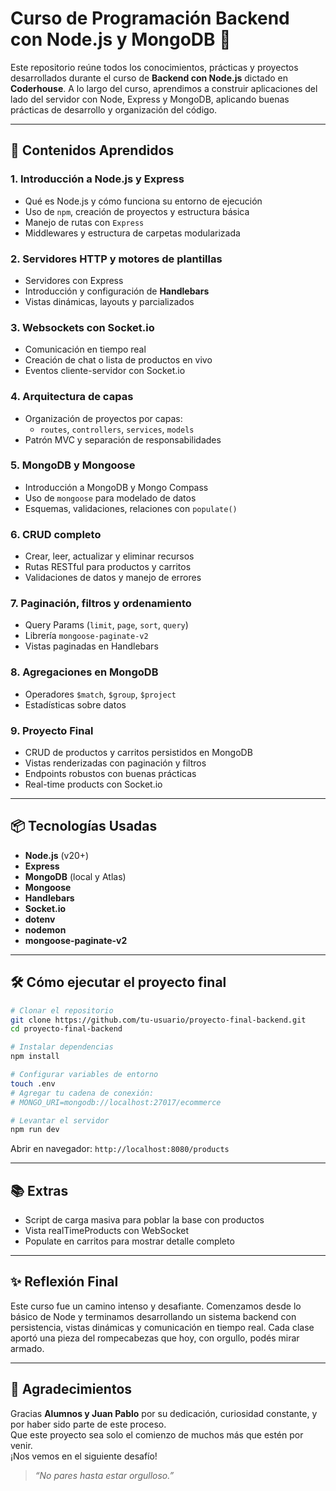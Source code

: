 # Curso de Programación Backend con Node.js y MongoDB 🚀

Este repositorio reúne todos los conocimientos, prácticas y proyectos desarrollados durante el curso de **Backend con Node.js** dictado en **Coderhouse**. A lo largo del curso, aprendimos a construir aplicaciones del lado del servidor con Node, Express y MongoDB, aplicando buenas prácticas de desarrollo y organización del código.

---

## 🧠 Contenidos Aprendidos

### 1. Introducción a Node.js y Express

- Qué es Node.js y cómo funciona su entorno de ejecución
- Uso de `npm`, creación de proyectos y estructura básica
- Manejo de rutas con `Express`
- Middlewares y estructura de carpetas modularizada

### 2. Servidores HTTP y motores de plantillas

- Servidores con Express
- Introducción y configuración de **Handlebars**
- Vistas dinámicas, layouts y parcializados

### 3. Websockets con Socket.io

- Comunicación en tiempo real
- Creación de chat o lista de productos en vivo
- Eventos cliente-servidor con Socket.io

### 4. Arquitectura de capas

- Organización de proyectos por capas:
  - `routes`, `controllers`, `services`, `models`
- Patrón MVC y separación de responsabilidades

### 5. MongoDB y Mongoose

- Introducción a MongoDB y Mongo Compass
- Uso de `mongoose` para modelado de datos
- Esquemas, validaciones, relaciones con `populate()`

### 6. CRUD completo

- Crear, leer, actualizar y eliminar recursos
- Rutas RESTful para productos y carritos
- Validaciones de datos y manejo de errores

### 7. Paginación, filtros y ordenamiento

- Query Params (`limit`, `page`, `sort`, `query`)
- Librería `mongoose-paginate-v2`
- Vistas paginadas en Handlebars

### 8. Agregaciones en MongoDB

- Operadores `$match`, `$group`, `$project`
- Estadísticas sobre datos

### 9. Proyecto Final

- CRUD de productos y carritos persistidos en MongoDB
- Vistas renderizadas con paginación y filtros
- Endpoints robustos con buenas prácticas
- Real-time products con Socket.io

---

## 📦 Tecnologías Usadas

- **Node.js** (v20+)
- **Express**
- **MongoDB** (local y Atlas)
- **Mongoose**
- **Handlebars**
- **Socket.io**
- **dotenv**
- **nodemon**
- **mongoose-paginate-v2**

---

## 🛠 Cómo ejecutar el proyecto final

```bash
# Clonar el repositorio
git clone https://github.com/tu-usuario/proyecto-final-backend.git
cd proyecto-final-backend

# Instalar dependencias
npm install

# Configurar variables de entorno
touch .env
# Agregar tu cadena de conexión:
# MONGO_URI=mongodb://localhost:27017/ecommerce

# Levantar el servidor
npm run dev
```

Abrir en navegador: `http://localhost:8080/products`

---

## 📚 Extras

- Script de carga masiva para poblar la base con productos
- Vista realTimeProducts con WebSocket
- Populate en carritos para mostrar detalle completo

---

## ✨ Reflexión Final

Este curso fue un camino intenso y desafiante. Comenzamos desde lo básico de Node y terminamos desarrollando un sistema backend con persistencia, vistas dinámicas y comunicación en tiempo real. Cada clase aportó una pieza del rompecabezas que hoy, con orgullo, podés mirar armado.

---

## 🙌 Agradecimientos

Gracias **Alumnos y Juan Pablo** por su dedicación, curiosidad constante, y por haber sido parte de este proceso.  
Que este proyecto sea solo el comienzo de muchos más que estén por venir.  
¡Nos vemos en el siguiente desafío!

> _“No pares hasta estar orgulloso.”_
